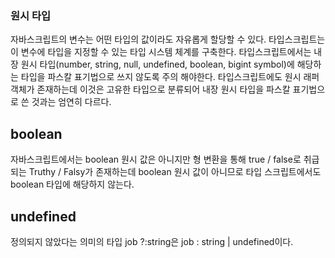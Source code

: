### 원시 타입
자바스크립트의 변수는 어떤 타입의 값이라도 자유롭게 할당할 수 있다.
타입스크립트는 이 변수에 타입을 지정할 수 있는 타입 시스템 체계를 구축한다.
타입스크립트에서는 내장 원시 타입(number, string, null, undefined, boolean, bigint symbol)에 해당하는 타입을 파스칼 표기법으로 쓰지 않도록 주의 해야한다.
타입스크립트에도 원시 래퍼 객체가 존재하는데 이것은 고유한 타입으로 분류되어 내장 원시  타입을 파스칼 표기법으로 쓴 것과는 엄연히 다르다.

## boolean
자바스크립트에서는 boolean 원시 값은 아니지만 형 변환을 통해 true / false로 취급되는 Truthy / Falsy가 존재하는데 boolean 원시 값이 아니므로 타입 스크립트에서도 boolean 타입에 해당하지 않는다.
## undefined
정의되지 않았다는 의미의 타입 job ?:string은 job : string | undefined이다.
